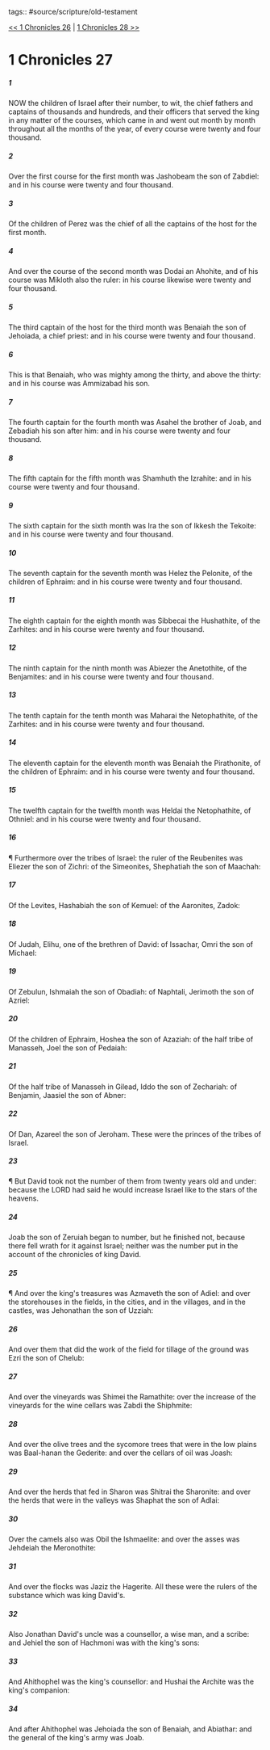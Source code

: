 tags:: #source/scripture/old-testament

[<< 1 Chronicles 26](/Old_Testament/13_1_Chronicles/1_Chronicles_26.md) | [1 Chronicles 28 >>](/Old_Testament/13_1_Chronicles/1_Chronicles_28.md)

# 1 Chronicles 27

##### 1

NOW the children of Israel after their number, to wit, the chief fathers and captains of thousands and hundreds, and their officers that served the king in any matter of the courses, which came in and went out month by month throughout all the months of the year, of every course were twenty and four thousand.

##### 2

Over the first course for the first month was Jashobeam the son of Zabdiel: and in his course were twenty and four thousand.

##### 3

Of the children of Perez was the chief of all the captains of the host for the first month.

##### 4

And over the course of the second month was Dodai an Ahohite, and of his course was Mikloth also the ruler: in his course likewise were twenty and four thousand.

##### 5

The third captain of the host for the third month was Benaiah the son of Jehoiada, a chief priest: and in his course were twenty and four thousand.

##### 6

This is that Benaiah, who was mighty among the thirty, and above the thirty: and in his course was Ammizabad his son.

##### 7

The fourth captain for the fourth month was Asahel the brother of Joab, and Zebadiah his son after him: and in his course were twenty and four thousand.

##### 8

The fifth captain for the fifth month was Shamhuth the Izrahite: and in his course were twenty and four thousand.

##### 9

The sixth captain for the sixth month was Ira the son of Ikkesh the Tekoite: and in his course were twenty and four thousand.

##### 10

The seventh captain for the seventh month was Helez the Pelonite, of the children of Ephraim: and in his course were twenty and four thousand.

##### 11

The eighth captain for the eighth month was Sibbecai the Hushathite, of the Zarhites: and in his course were twenty and four thousand.

##### 12

The ninth captain for the ninth month was Abiezer the Anetothite, of the Benjamites: and in his course were twenty and four thousand.

##### 13

The tenth captain for the tenth month was Maharai the Netophathite, of the Zarhites: and in his course were twenty and four thousand.

##### 14

The eleventh captain for the eleventh month was Benaiah the Pirathonite, of the children of Ephraim: and in his course were twenty and four thousand.

##### 15

The twelfth captain for the twelfth month was Heldai the Netophathite, of Othniel: and in his course were twenty and four thousand.

##### 16

¶ Furthermore over the tribes of Israel: the ruler of the Reubenites was Eliezer the son of Zichri: of the Simeonites, Shephatiah the son of Maachah:

##### 17

Of the Levites, Hashabiah the son of Kemuel: of the Aaronites, Zadok:

##### 18

Of Judah, Elihu, one of the brethren of David: of Issachar, Omri the son of Michael:

##### 19

Of Zebulun, Ishmaiah the son of Obadiah: of Naphtali, Jerimoth the son of Azriel:

##### 20

Of the children of Ephraim, Hoshea the son of Azaziah: of the half tribe of Manasseh, Joel the son of Pedaiah:

##### 21

Of the half tribe of Manasseh in Gilead, Iddo the son of Zechariah: of Benjamin, Jaasiel the son of Abner:

##### 22

Of Dan, Azareel the son of Jeroham. These were the princes of the tribes of Israel.

##### 23

¶ But David took not the number of them from twenty years old and under: because the LORD had said he would increase Israel like to the stars of the heavens.

##### 24

Joab the son of Zeruiah began to number, but he finished not, because there fell wrath for it against Israel; neither was the number put in the account of the chronicles of king David.

##### 25

¶ And over the king's treasures was Azmaveth the son of Adiel: and over the storehouses in the fields, in the cities, and in the villages, and in the castles, was Jehonathan the son of Uzziah:

##### 26

And over them that did the work of the field for tillage of the ground was Ezri the son of Chelub:

##### 27

And over the vineyards was Shimei the Ramathite: over the increase of the vineyards for the wine cellars was Zabdi the Shiphmite:

##### 28

And over the olive trees and the sycomore trees that were in the low plains was Baal-hanan the Gederite: and over the cellars of oil was Joash:

##### 29

And over the herds that fed in Sharon was Shitrai the Sharonite: and over the herds that were in the valleys was Shaphat the son of Adlai:

##### 30

Over the camels also was Obil the Ishmaelite: and over the asses was Jehdeiah the Meronothite:

##### 31

And over the flocks was Jaziz the Hagerite. All these were the rulers of the substance which was king David's.

##### 32

Also Jonathan David's uncle was a counsellor, a wise man, and a scribe: and Jehiel the son of Hachmoni was with the king's sons:

##### 33

And Ahithophel was the king's counsellor: and Hushai the Archite was the king's companion:

##### 34

And after Ahithophel was Jehoiada the son of Benaiah, and Abiathar: and the general of the king's army was Joab.
